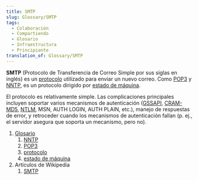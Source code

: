 ```yaml
---
title: SMTP
slug: Glossary/SMTP
tags:
  - Colaboración
  - Compartiendo
  - Glosario
  - Infraestructura
  - Principiante
translation_of: Glossary/SMTP
---
```


**SMTP** (Protocolo de Transferencia de Correo Simple por sus siglas en inglés) es un [protocolo](/es/docs/Glossary/Protocol) utilizado para enviar un nuevo correo. Como [POP3](/es/docs/Glossary/POP) y [NNTP](/es/docs/Glossary/NNTP), es un protocolo dirigido por [estado de máquina](/es/docs/Glossary/State_machine).

El protocolo es relativamente simple. Las complicaciones principales incluyen soportar varios mecanismos de autenticación ([GSSAPI](http://en.wikipedia.org/wiki/Generic_Security_Services_Application_Program_Interface), [CRAM-MD5](http://en.wikipedia.org/wiki/CRAM-MD5), [NTLM](http://en.wikipedia.org/wiki/NTLM), MSN, AUTH LOGIN, AUTH PLAIN, etc.), manejo de respuestas de error, y retroceder cuando los mecanismos de autenticación fallan (p. ej., el servidor asegura que soporta un mecanismo, pero no).

<section id="Quick_links">
  <ol>
    <li><a href="/es/docs/Glossary">Glosario</a>
     <ol>
      <li><a href="/es/docs/Glossary/NNTP">NNTP</a></li>
      <li><a href="/es/docs/Glossary/POP">POP3</a></li>
      <li><a href="/es/docs/Glossary/Protocol">protocolo</a></li>
      <li><a href="/es/docs/Glossary/State_machine">estado de máquina</a></li>
     </ol>
    </li>
    <li>Artículos de Wikipedia
     <ol>
      <li><a href="https://es.wikipedia.org/wiki/Protocolo_para_transferencia_simple_de_correo">SMTP</a></li>
     </ol>
    </li>
  </ol>
</section>
